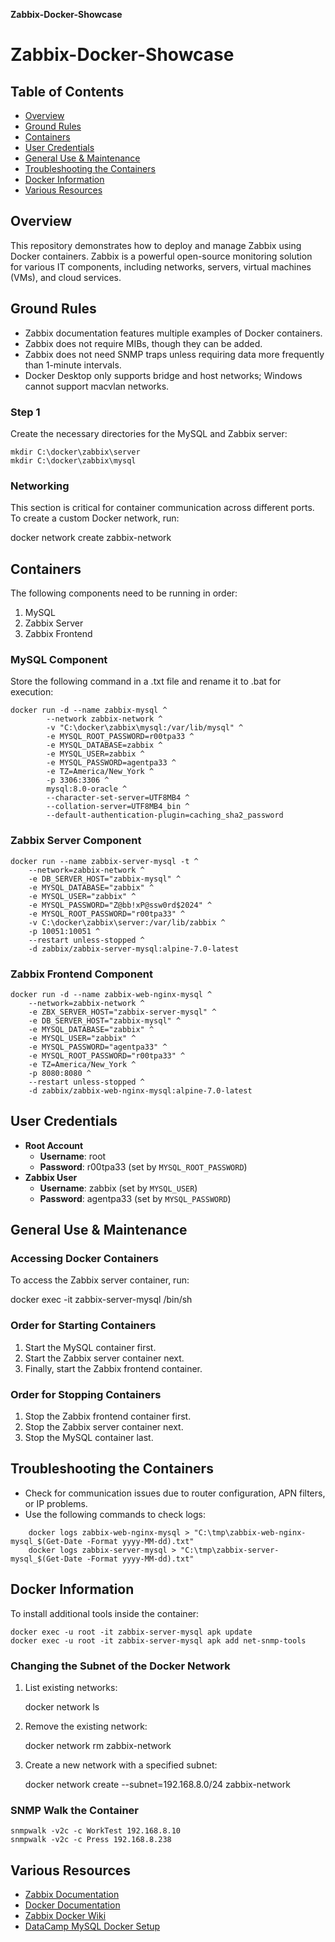 **Zabbix-Docker-Showcase**


# Zabbix-Docker-Showcase

## Table of Contents
- [Overview](#overview)
- [Ground Rules](#ground-rules)
- [Containers](#containers)
- [User Credentials](#user-credentials)
- [General Use & Maintenance](#general-use--maintenance)
- [Troubleshooting the Containers](#troubleshooting-the-containers)
- [Docker Information](#docker-information)
- [Various Resources](#various-resources)

## Overview
This repository demonstrates how to deploy and manage Zabbix using Docker containers. Zabbix is a powerful open-source monitoring solution for various IT components, including networks, servers, virtual machines (VMs), and cloud services.

## Ground Rules
- Zabbix documentation features multiple examples of Docker containers.
- Zabbix does not require MIBs, though they can be added.
- Zabbix does not need SNMP traps unless requiring data more frequently than 1-minute intervals.
- Docker Desktop only supports bridge and host networks; Windows cannot support macvlan networks.

### Step 1
Create the necessary directories for the MySQL and Zabbix server:

```
mkdir C:\docker\zabbix\server
mkdir C:\docker\zabbix\mysql
```

### Networking
This section is critical for container communication across different ports. To create a custom Docker network, run:

docker network create zabbix-network


## Containers
The following components need to be running in order:
1. MySQL
2. Zabbix Server
3. Zabbix Frontend

### MySQL Component
Store the following command in a .txt file and rename it to .bat for execution:
```
docker run -d --name zabbix-mysql ^
        --network zabbix-network ^
        -v "C:\docker\zabbix\mysql:/var/lib/mysql" ^
        -e MYSQL_ROOT_PASSWORD=r00tpa33 ^
        -e MYSQL_DATABASE=zabbix ^
        -e MYSQL_USER=zabbix ^
        -e MYSQL_PASSWORD=agentpa33 ^
        -e TZ=America/New_York ^
        -p 3306:3306 ^
        mysql:8.0-oracle ^
        --character-set-server=UTF8MB4 ^
        --collation-server=UTF8MB4_bin ^
        --default-authentication-plugin=caching_sha2_password
```

### Zabbix Server Component
```
docker run --name zabbix-server-mysql -t ^
    --network=zabbix-network ^
    -e DB_SERVER_HOST="zabbix-mysql" ^
    -e MYSQL_DATABASE="zabbix" ^
    -e MYSQL_USER="zabbix" ^
    -e MYSQL_PASSWORD="Z@bb!xP@ssw0rd$2024" ^
    -e MYSQL_ROOT_PASSWORD="r00tpa33" ^
    -v C:\docker\zabbix\server:/var/lib/zabbix ^
    -p 10051:10051 ^
    --restart unless-stopped ^
    -d zabbix/zabbix-server-mysql:alpine-7.0-latest
```

### Zabbix Frontend Component
```
docker run -d --name zabbix-web-nginx-mysql ^
    --network=zabbix-network ^
    -e ZBX_SERVER_HOST="zabbix-server-mysql" ^
    -e DB_SERVER_HOST="zabbix-mysql" ^
    -e MYSQL_DATABASE="zabbix" ^
    -e MYSQL_USER="zabbix" ^
    -e MYSQL_PASSWORD="agentpa33" ^
    -e MYSQL_ROOT_PASSWORD="r00tpa33" ^
    -e TZ=America/New_York ^
    -p 8080:8080 ^
    --restart unless-stopped ^
    -d zabbix/zabbix-web-nginx-mysql:alpine-7.0-latest
```

## User Credentials
- **Root Account**
  - **Username**: root
  - **Password**: r00tpa33 (set by `MYSQL_ROOT_PASSWORD`)
- **Zabbix User**
  - **Username**: zabbix (set by `MYSQL_USER`)
  - **Password**: agentpa33 (set by `MYSQL_PASSWORD`)

## General Use & Maintenance
### Accessing Docker Containers
To access the Zabbix server container, run:

docker exec -it zabbix-server-mysql /bin/sh


### Order for Starting Containers
1. Start the MySQL container first.
2. Start the Zabbix server container next.
3. Finally, start the Zabbix frontend container.

### Order for Stopping Containers
1. Stop the Zabbix frontend container first.
2. Stop the Zabbix server container next.
3. Stop the MySQL container last.

## Troubleshooting the Containers
- Check for communication issues due to router configuration, APN filters, or IP problems.
- Use the following commands to check logs:

```
    docker logs zabbix-web-nginx-mysql > "C:\tmp\zabbix-web-nginx-mysql_$(Get-Date -Format yyyy-MM-dd).txt"
    docker logs zabbix-server-mysql > "C:\tmp\zabbix-server-mysql_$(Get-Date -Format yyyy-MM-dd).txt"
```

## Docker Information
To install additional tools inside the container:
```
docker exec -u root -it zabbix-server-mysql apk update
docker exec -u root -it zabbix-server-mysql apk add net-snmp-tools
````

### Changing the Subnet of the Docker Network
1. List existing networks:
   
   docker network ls
   
3. Remove the existing network:

   docker network rm zabbix-network
   
4. Create a new network with a specified subnet:

   docker network create --subnet=192.168.8.0/24 zabbix-network
   

### SNMP Walk the Container
```
snmpwalk -v2c -c WorkTest 192.168.8.10
snmpwalk -v2c -c Press 192.168.8.238
```

## Various Resources
- [Zabbix Documentation](https://www.zabbix.com/documentation/current/manual)
- [Docker Documentation](https://docs.docker.com/)
- [Zabbix Docker Wiki](https://github.com/zabbix/zabbix-docker/wiki/Docker-101---Before-starting-with-containerized-Zabbix)
- [DataCamp MySQL Docker Setup](https://www.datacamp.com/tutorial/set-up-and-configure-mysql-in-docker)



